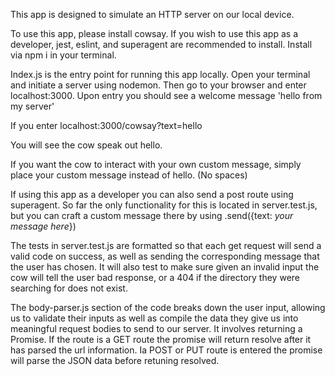 This app is designed to simulate an HTTP server on our local device.

To use this app, please install cowsay. If you wish to use this app as a developer, jest, eslint, and superagent are recommended to install. Install via npm i in your terminal.

Index.js is the entry point for running this app locally. Open your terminal and initiate a server using nodemon. Then go to your browser and enter localhost:3000.
Upon entry you should see a welcome message 'hello from my server'

If you enter localhost:3000/cowsay?text=hello

You will see the cow speak out hello.

If you want the cow to interact with your own custom message, simply place your custom message instead of hello. (No spaces)

If using this app as a developer you can also send a post route using superagent. So far the only functionality for this is located in server.test.js, but you can craft a custom message there by using .send({text: *your message here*})

The tests in server.test.js are formatted so that each get request will send a valid code on success, as well as sending the corresponding message that the user has chosen. It will also test to make sure given an invalid input the cow will tell the user bad response, or a 404 if the directory they were searching for does not exist. 

The body-parser.js section of the code breaks down the user input, allowing us to validate their inputs as well as compile the data they give us into meaningful request bodies to send to our server. It involves returning a Promise. If the route is a GET route the promise will return resolve after it has parsed the url information. Ia POST or PUT route is entered the promise will parse the JSON data before retuning resolved. 